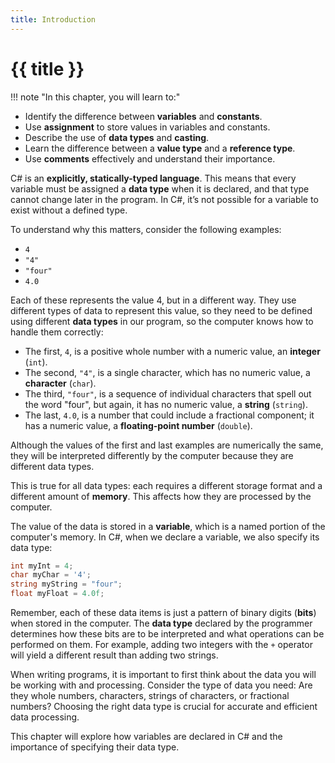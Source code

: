 ```yaml
---
title: Introduction
---
```


# {{ title }}

!!! note "In this chapter, you will learn to:"

- Identify the difference between **variables** and **constants**.
- Use **assignment** to store values in variables and constants.
- Describe the use of **data types** and **casting**.
- Learn the difference between a **value type** and a **reference type**.
- Use **comments** effectively and understand their importance.

C# is an **explicitly, statically-typed language**. This means that every variable must be assigned a **data type** when it is declared, and that type cannot change later in the program. In C#, it’s not possible for a variable to exist without a defined type.

To understand why this matters, consider the following examples:

- `4`
- `"4"`
- `"four"`
- `4.0`

Each of these represents the value 4, but in a different way. They use different types of data to represent this value, so they need to be defined using different **data types** in our program, so the computer knows how to handle them correctly:

- The first, `4`, is a positive whole number with a numeric value, an **integer** (`int`).
- The second, `"4"`, is a single character, which has no numeric value, a **character** (`char`).
- The third, `"four"`, is a sequence of individual characters that spell out the word "four", but again, it has no numeric value, a **string** (`string`).
- The last, `4.0`, is a number that could include a fractional component; it has a numeric value, a **floating-point number** (`double`).

Although the values of the first and last examples are numerically the same, they will be interpreted differently by the computer because they are different data types.

This is true for all data types: each requires a different storage format and a different amount of **memory**. This affects how they are processed by the computer.

The value of the data is stored in a **variable**, which is a named portion of the computer's memory. In C#, when we declare a variable, we also specify its data type:

```cs
int myInt = 4;
char myChar = '4';
string myString = "four";
float myFloat = 4.0f;
```

Remember, each of these data items is just a pattern of binary digits (**bits**) when stored in the computer. The **data type** declared by the programmer determines how these bits are to be interpreted and what operations can be performed on them. For example, adding two integers with the `+` operator will yield a different result than adding two strings.

When writing programs, it is important to first think about the data you will be working with and processing. Consider the type of data you need: Are they whole numbers, characters, strings of characters, or fractional numbers? Choosing the right data type is crucial for accurate and efficient data processing.

This chapter will explore how variables are declared in C# and the importance of specifying their data type.
